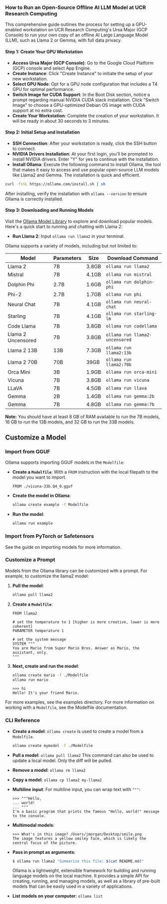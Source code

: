 ### How to Run an Open-Source Offline AI LLM Model at UCR Research Computing

This comprehensive guide outlines the process for setting up a GPU-enabled workstation on UCR Research Computing's Ursa Major (GCP Console) to run your own copy of an offline AI Large Language Model (LLM), such as Llama 2 or Gemma, with full data privacy.

#### Step 1: Create Your GPU Workstation

- **Access Ursa Major (GCP Console)**: Go to the Google Cloud Platform (GCP) console and select App Engine.
- **Create Instance**: Click "Create Instance" to initiate the setup of your new workstation.
- **Select GPU Node**: Opt for a GPU node configuration that includes a T4 GPU for optimal performance.
- **Switch Image for CUDA Support**: In the Boot Disk section, notice a prompt regarding manual NVIDIA CUDA stack installation. Click "Switch Image" to choose a GPU-optimized Debian OS image with CUDA support at no extra cost.
- **Create Your Workstation**: Complete the creation of your workstation. It will be ready in about 30 seconds to 3 minutes.

#### Step 2: Initial Setup and Installation

- **SSH Connection**: After your workstation is ready, click the SSH button to connect.
- **NVIDIA Drivers Installation**: At your first login, you'll be prompted to install NVIDIA drivers. Enter "Y" for yes to continue with the installation.
- **Install Ollama**: Execute the following command to install Ollama, the tool that makes it easy to access and use popular open-source LLM models like Llama2 and Gemma. The installation is quick and efficient.

```bash
curl -fsSL https://ollama.com/install.sh | sh
```

After installing, verify the installation with `ollama --version` to ensure Ollama is correctly installed.

#### Step 3: Downloading and Running Models

Visit the [Ollama Model Library](https://ollama.com/library?sort=popular) to explore and download popular models. Here's a quick start to running and chatting with Llama 2:

- **Run Llama 2**: Input `ollama run llama2` in your terminal.

Ollama supports a variety of models, including but not limited to:

| Model               | Parameters | Size  | Download Command            |
|---------------------|------------|-------|-----------------------------|
| Llama 2             | 7B         | 3.8GB | `ollama run llama2`         |
| Mistral             | 7B         | 4.1GB | `ollama run mistral`        |
| Dolphin Phi         | 2.7B       | 1.6GB | `ollama run dolphin-phi`    |
| Phi-2               | 2.7B       | 1.7GB | `ollama run phi`            |
| Neural Chat         | 7B         | 4.1GB | `ollama run neural-chat`    |
| Starling            | 7B         | 4.1GB | `ollama run starling-lm`    |
| Code Llama          | 7B         | 3.8GB | `ollama run codellama`      |
| Llama 2 Uncensored  | 7B         | 3.8GB | `ollama run llama2-uncensored` |
| Llama 2 13B         | 13B        | 7.3GB | `ollama run llama2:13b`     |
| Llama 2 70B         | 70B        | 39GB  | `ollama run llama2:70b`     |
| Orca Mini           | 3B         | 1.9GB | `ollama run orca-mini`      |
| Vicuna              | 7B         | 3.8GB | `ollama run vicuna`         |
| LLaVA               | 7B         | 4.5GB | `ollama run llava`          |
| Gemma               | 2B         | 1.4GB | `ollama run gemma:2b`       |
| Gemma               | 7B         | 4.8GB | `ollama run gemma:7b`       |

**Note:** You should have at least 8 GB of RAM available to run the 7B models, 16 GB to run the 13B models, and 32 GB to run the 33B models.

## Customize a Model

### Import from GGUF

Ollama supports importing GGUF models in the `Modelfile`:

- **Create a `Modelfile`**: With a `FROM` instruction with the local filepath to the model you want to import.
    ```plaintext
    FROM ./vicuna-33b.Q4_0.gguf
    ```
- **Create the model in Ollama**:

    ```bash
    ollama create example -f Modelfile
    ```
- **Run the model**:
    ```bash
    ollama run example
   ```

### Import from PyTorch or Safetensors

See the guide on importing models for more information.

### Customize a Prompt

Models from the Ollama library can be customized with a prompt. For example, to customize the llama2 model:

1. **Pull the model**:
    ```bash
    ollama pull llama2
    ```
2. **Create a `Modelfile`**:
    ```plaintext
    FROM llama2
    
    # set the temperature to 1 [higher is more creative, lower is more coherent]
    PARAMETER temperature 1
    
    # set the system message
    SYSTEM """
    You are Mario from Super Mario Bros. Answer as Mario, the assistant, only.
    """
    ```
3. **Next, create and run the model**:
    ```bash
    ollama create mario -f ./Modelfile
    ollama run mario
    ```

    ```plaintext
    >>> hi
    Hello! It's your friend Mario.
    ```
For more examples, see the examples directory. For more information on working with a `Modelfile`, see the Modelfile documentation.

### CLI Reference

- **Create a model**: `ollama create` is used to create a model from a `Modelfile`.
    ```bash
    ollama create mymodel -f ./Modelfile
    ```
- **Pull a model**: `ollama pull llama2`
    This command can also be used to update a local model. Only the diff will be pulled.
- **Remove a model**: `ollama rm llama2`
- **Copy a model**: `ollama cp llama2 my-llama2`
- **Multiline input**: For multiline input, you can wrap text with `"""`:
    ```plaintext
    >>> """Hello,
    ... world!
    ... """
    I'm a basic program that prints the famous "Hello, world!" message to the console.
    ```
- **Multimodal models**:
    ```plaintext
    >>> What's in this image? /Users/jmorgan/Desktop/smile.png
    The image features a yellow smiley face, which is likely the central focus of the picture.
    ```
- **Pass in prompt as arguments**:
    ```bash
    $ ollama run llama2 "Summarize this file: $(cat README.md)"
    ```

    Ollama is a lightweight, extensible framework for building and running language models on the local machine. It provides a simple API for creating, running, and managing models, as well as a library of pre-built models that can be easily used in a variety of applications.
- **List models on your computer**: `ollama list`
